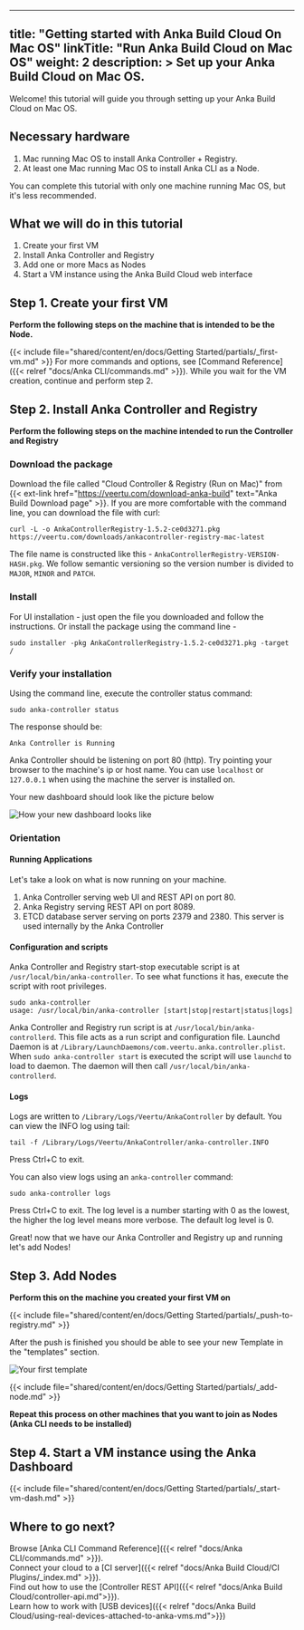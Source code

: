 
---
title: "Getting started with Anka Build Cloud On Mac OS"
linkTitle: "Run Anka Build Cloud on Mac OS"
weight: 2
description: >
  Set up your Anka Build Cloud on Mac OS.
---


Welcome! this tutorial will guide you through setting up your Anka Build Cloud on Mac OS.

## Necessary hardware 

1. Mac running Mac OS to install Anka Controller + Registry.
2. At least one Mac running Mac OS to install Anka CLI as a Node.

You can complete this tutorial with only one machine running Mac OS, but it's less recommended. 

## What we will do in this tutorial
1. Create your first VM
2. Install Anka Controller and Registry
3. Add one or more Macs as Nodes
4. Start a VM instance using the Anka Build Cloud web interface

## Step 1. Create your first VM



**Perform the following steps on the machine that is intended to be the Node.**


{{< include file="shared/content/en/docs/Getting Started/partials/_first-vm.md" >}}
For more commands and options, see [Command Reference]({{< relref "docs/Anka CLI/commands.md" >}}).
While you wait for the VM creation, continue and perform step 2.

## Step 2. Install Anka Controller and Registry

**Perform the following steps on the machine intended to run the Controller and Registry**

### Download the package
Download the file called "Cloud Controller & Registry (Run on Mac)" from {{< ext-link href="https://veertu.com/download-anka-build" text="Anka Build Download page" >}}.
If you are more comfortable with the command line, you can download the file with curl:
```shell
curl -L -o AnkaControllerRegistry-1.5.2-ce0d3271.pkg https://veertu.com/downloads/ankacontroller-registry-mac-latest
```
The file name is constructed like this - `AnkaControllerRegistry-VERSION-HASH.pkg`. We follow semantic versioning so the version number is divided to `MAJOR`, `MINOR` and `PATCH`. 

### Install
For UI installation - just open the file you downloaded and follow the instructions.
Or install the package using the command line - 
```shell
sudo installer -pkg AnkaControllerRegistry-1.5.2-ce0d3271.pkg -target /
```

### Verify your installation
Using the command line, execute the controller status command:
```shell
sudo anka-controller status
```
The response should be:
```shell
Anka Controller is Running
```
Anka Controller should be listening on port 80 (http). Try pointing your browser to the machine's ip or host name. You can use `localhost` or `127.0.0.1` when using the machine the server is installed on.

Your new dashboard should look like the picture below

![How your new dashboard looks like](/images/getting-started/new-dashboard.png)


### Orientation
#### Running Applications
Let's take a look on what is now running on your machine.
1. Anka Controller serving web UI and REST API on port 80.
2. Anka Registry serving REST API on port 8089.
3. ETCD database server serving on ports 2379 and 2380. This server is used internally by the Anka Controller
#### Configuration and scripts
Anka Controller and Registry start-stop executable script is at `/usr/local/bin/anka-controller`. To see what functions it has, execute the script with root privileges.
```shell 
sudo anka-controller
usage: /usr/local/bin/anka-controller [start|stop|restart|status|logs]
```
Anka Controller and Registry run script is at `/usr/local/bin/anka-controllerd`. This file acts as a run script and configuration file. 
Launchd Daemon is at `/Library/LaunchDaemons/com.veertu.anka.controller.plist`. When `sudo anka-controller start` is executed the script will use `launchd` to load to daemon. The daemon will then call `/usr/local/bin/anka-controllerd`.
#### Logs
Logs are written to `/Library/Logs/Veertu/AnkaController` by default. 
You can view the INFO log using tail:
```shell
tail -f /Library/Logs/Veertu/AnkaController/anka-controller.INFO
```
Press Ctrl+C to exit. 

You can also view logs using an `anka-controller` command:
```shell
sudo anka-controller logs
```
Press Ctrl+C to exit.
The log level is a number starting with 0 as the lowest, the higher the log level means more verbose. The default log level is 0.


Great! now that we have our Anka Controller and Registry up and running let's add Nodes!


## Step 3. Add Nodes

**Perform this on the machine you created your first VM on**


{{< include file="shared/content/en/docs/Getting Started/partials/_push-to-registry.md" >}}

After the push is finished you should be able to see your new Template in the "templates" section.

![Your first template](/images/getting-started/push-template.png)


{{< include file="shared/content/en/docs/Getting Started/partials/_add-node.md" >}}

**Repeat this process on other machines that you want to join as Nodes (Anka CLI needs to be installed)**


## Step 4. Start a VM instance using the Anka Dashboard


{{< include file="shared/content/en/docs/Getting Started/partials/_start-vm-dash.md" >}}



## Where to go next?

Browse [Anka CLI Command Reference]({{< relref "docs/Anka CLI/commands.md" >}}).  
Connect your cloud to a [CI server]({{< relref "docs/Anka Build Cloud/CI Plugins/_index.md" >}}).  
Find out how to use the [Controller REST API]({{< relref "docs/Anka Build Cloud/controller-api.md">}}).  
Learn how to work with [USB devices]({{< relref "docs/Anka Build Cloud/using-real-devices-attached-to-anka-vms.md">}})


